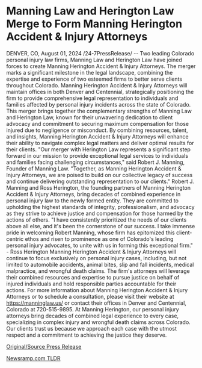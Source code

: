 # Manning Law and Herington Law Merge to Form Manning Herington Accident & Injury Attorneys

DENVER, CO, August 01, 2024 /24-7PressRelease/ -- Two leading Colorado personal injury law firms, Manning Law and Herington Law have joined forces to create Manning Herington Accident & Injury Attorneys. The merger marks a significant milestone in the legal landscape, combining the expertise and experience of two esteemed firms to better serve clients throughout Colorado.  Manning Herington Accident & Injury Attorneys will maintain offices in both Denver and Centennial, strategically positioning the firm to provide comprehensive legal representation to individuals and families affected by personal injury incidents across the state of Colorado. This merger brings together the complementary strengths of Manning Law and Herington Law, known for their unwavering dedication to client advocacy and commitment to securing maximum compensation for those injured due to negligence or misconduct. By combining resources, talent, and insights, Manning Herington Accident & Injury Attorneys will enhance their ability to navigate complex legal matters and deliver optimal results for their clients.  "Our merger with Herington Law represents a significant step forward in our mission to provide exceptional legal services to individuals and families facing challenging circumstances," said Robert J. Manning, Founder of Manning Law. "Together, as Manning Herington Accident & Injury Attorneys, we are poised to build on our collective legacy of success and continue delivering outstanding representation to our clients."  Robert J. Manning and Ross Herington, the founding partners of Manning Herington Accident & Injury Attorneys, bring decades of combined experience in personal injury law to the newly formed entity. They are committed to upholding the highest standards of integrity, professionalism, and advocacy as they strive to achieve justice and compensation for those harmed by the actions of others.  "I have consistently prioritized the needs of our clients above all else, and it's been the cornerstone of our success. I take immense pride in welcoming Robert Manning, whose firm has epitomized this client-centric ethos and risen to prominence as one of Colorado's leading personal injury advocates, to unite with us in forming this exceptional firm." - Ross Herington  Manning Herington Accident & Injury Attorneys will continue to focus exclusively on personal injury cases, including, but not limited to automobile accidents, animal bites, slip and fall incidents, medical malpractice, and wrongful death claims. The firm's attorneys will leverage their combined resources and expertise to pursue justice on behalf of injured individuals and hold responsible parties accountable for their actions.  For more information about Manning Herington Accident & Injury Attorneys or to schedule a consultation, please visit their website at https://manninglaw.us/ or contact their offices in Denver and Centennial, Colorado at 720-515-9895.  At Manning Herington, our personal injury attorneys bring decades of combined legal experience to every case, specializing in complex injury and wrongful death claims across Colorado. Our clients trust us because we approach each case with the utmost respect and a commitment to achieving the justice they deserve. 

[Original/Source Press Release](https://www.24-7pressrelease.com/press-release/513023/manning-law-and-herington-law-merge-to-form-manning-herington-accident-injury-attorneys) 

[Newsramp.com TLDR](https://newsramp.com/None) 